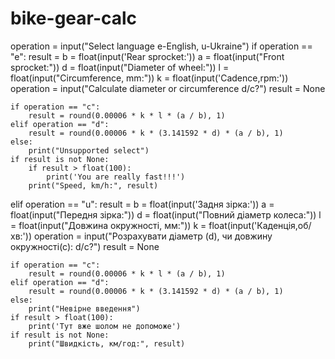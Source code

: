 # bike-gear-calc
operation = input("Select language e-English, u-Ukraine")
if operation == "e":
    result = b = float(input('Rear sprocket:')) 
    a = float(input("Front sprocket:"))
    d = float(input("Diameter of wheel:"))
    l = float(input("Circumference, mm:"))
    k = float(input('Cadence,rpm:'))
    operation = input("Calculate diameter or circumference d/c?")
    result = None

    if operation == "c":
        result = round(0.00006 * k * l * (a / b), 1) 
    elif operation == "d":
        result = round(0.00006 * k * (3.141592 * d) * (a / b), 1)
    else:
        print("Unsupported select")
    if result is not None:
        if result > float(100):
            print('You are really fast!!!')
        print("Speed, km/h:", result)
elif operation == "u":
    result = b = float(input('Задня зірка:'))
    a = float(input("Передня зірка:"))
    d = float(input("Повний діаметр колеса:"))
    l = float(input("Довжина окружності, мм:"))
    k = float(input('Каденція,об/хв:'))
    operation = input("Розрахувати діаметр (d), чи довжину окружності(с): d/c?")
    result = None

    if operation == "c":
        result = round(0.00006 * k * l * (a / b), 1)
    elif operation == "d":
        result = round(0.00006 * k * (3.141592 * d) * (a / b), 1)
    else:
        print("Невірне введення")
    if result > float(100):
        print('Тут вже шолом не допоможе')
    if result is not None:
        print("Швидкість, км/год:", result)

